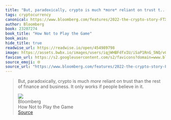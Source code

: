 ```yaml
---
title: "But, paradoxically, crypto is much *more* reliant on trust t..."
tags: cryptocurrency
canonical: https://www.bloomberg.com/features/2022-the-crypto-story-FTX-collapse-matt-levine/
author: Bloomberg
book: 23207274
book_title: "How Not to Play the Game"
book_asin: 
hide_title: true
readwise_url: https://readwise.io/open/454989798
image: https://assets.bwbx.io/images/users/iqjWHBFdfxIU/iSaP1RnG_5NQ/v0/-1x-1.jpg
favicon_url: https://s2.googleusercontent.com/s2/favicons?domain=www.bloomberg.com
source_emoji: 🌐
source_url: "https://www.bloomberg.com/features/2022-the-crypto-story-FTX-collapse-matt-levine/#:~:text=But%2C%20paradoxically%2C%20crypto,believe%20in%20it."
---
```


> But, paradoxically, crypto is much *more* reliant on trust than the rest of finance and business. It only works if people believe in it.
> <div class="quoteback-footer"><div class="quoteback-avatar"><img class="mini-favicon" src="https://s2.googleusercontent.com/s2/favicons?domain=www.bloomberg.com"></div><div class="quoteback-metadata"><div class="metadata-inner"><span style="display:none">FROM:</span><div aria-label="Bloomberg" class="quoteback-author"> Bloomberg</div><div aria-label="How Not to Play the Game" class="quoteback-title"> How Not to Play the Game</div></div></div><div class="quoteback-backlink"><a target="_blank" aria-label="go to the full text of this quotation" rel="noopener" href="https://www.bloomberg.com/features/2022-the-crypto-story-FTX-collapse-matt-levine/#:~:text=But%2C%20paradoxically%2C%20crypto,believe%20in%20it." class="quoteback-arrow"> Source</a></div></div>